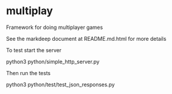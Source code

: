 # multiplay
Framework for doing multiplayer games

See the markdeep document at README.md.html for more details

To test start the server

 python3 python/simple_http_server.py
 
Then run the tests

 python3 python/test/test_json_responses.py
